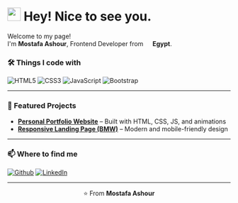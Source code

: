 <h1><img src="https://emojis.slackmojis.com/emojis/images/1531849430/4246/blob-sunglasses.gif?1531849430" width="30"/> Hey! Nice to see you.</h1>

<p>Welcome to my page! </br> I'm <b>Mostafa Ashour</b>, Frontend Developer from <img src="https://cdn-icons-png.flaticon.com/512/197/197606.png" width="13"/> <b>Egypt</b>. </p>

<h3>🛠️ Things I code with</h3>
<p>
  <img alt="HTML5" src="https://img.shields.io/badge/-HTML5-E34F26?style=flat-square&logo=html5&logoColor=white" />
  <img alt="CSS3" src="https://img.shields.io/badge/-CSS3-1572B6?style=flat-square&logo=css3&logoColor=white" />
  <img alt="JavaScript" src="https://img.shields.io/badge/-JavaScript-F7DF1E?style=flat-square&logo=javascript&logoColor=black" />
  <img alt="Bootstrap" src="https://img.shields.io/badge/-Bootstrap-563D7C?style=flat-square&logo=bootstrap&logoColor=white" />
</p>

---

<h3>📌 Featured Projects</h3>
<ul>
  <li><a href="https://mmostafa1234.github.io/Portfolio-Website/"><b>Personal Portfolio Website</b></a> – Built with HTML, CSS, JS, and animations</li>
  <li><a href="https://mmostafa1234.github.io/BMW./"><b>Responsive Landing Page (BMW)</b></a> – Modern and mobile-friendly design</li>
</ul>

---

<h3>📫 Where to find me</h3>
<p>
  <a href="https://github.com/mmostafa1234" target="_blank"><img alt="Github" src="https://img.shields.io/badge/GitHub-%2312100E.svg?&style=for-the-badge&logo=Github&logoColor=white" /></a>
  <a href="www.linkedin.com/in/mustafa-a-turki-186909349" target="_blank"><img alt="LinkedIn" src="https://img.shields.io/badge/linkedin-%230077B5.svg?&style=for-the-badge&logo=linkedin&logoColor=white" /></a>
</p>

---

<p align="center">⭐️ From <b>Mostafa Ashour</b></p>

